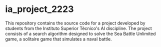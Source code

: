 # ia_project_2223
This repository contains the source code for a project developed by students from the Instituto Superior Técnico's AI discipline. The project consists of a search algorithm designed to solve the Sea Battle Unlimited game, a solitaire game that simulates a naval battle.

